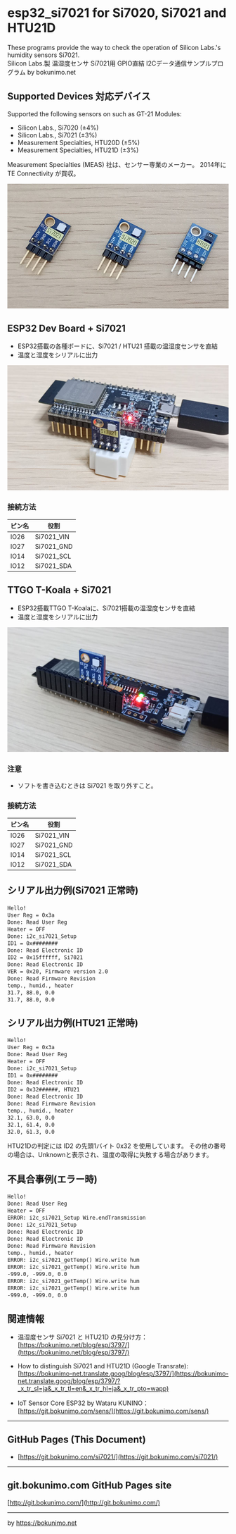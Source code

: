 # esp32_si7021 for Si7020, Si7021 and HTU21D

These programs provide the way to check the operation of Silicon Labs.'s humidity sensors Si7021.  
Silicon Labs.製 温湿度センサ Si7021用 GPIO直結 I2Cデータ通信サンプルプログラム by bokunimo.net  

## Supported Devices 対応デバイス

Supported the following sensors on such as GT-21 Modules:

- Silicon Labs., Si7020 (±4%)  
- Silicon Labs., Si7021 (±3%)  
- Measurement Specialties, HTU20D (±5%)  
- Measurement Specialties, HTU21D (±3%)  

Measurement Specialties (MEAS) 社は、センサー専業のメーカー。
2014年に TE Connectivity が買収。

![Supported Devices](pictures/gy-21.jpg)  

## ESP32 Dev Board + Si7021

- ESP32搭載の各種ボードに、Si7021 / HTU21 搭載の温湿度センサを直結
- 温度と湿度をシリアルに出力

![ESP32 Dev Board and Si7021](pictures/esp32_si7021.jpg)  

### 接続方法

|ピン名|役割      |
|------|----------|
|IO26  |Si7021_VIN|
|IO27  |Si7021_GND|
|IO14  |Si7021_SCL|
|IO12  |Si7021_SDA|

## TTGO T-Koala + Si7021

- ESP32搭載TTGO T-Koalaに、Si7021搭載の温湿度センサを直結
- 温度と湿度をシリアルに出力

![TTGO T-Koala and Si7021](pictures/ttgo_si7021.jpg)  

### 注意

- ソフトを書き込むときは Si7021 を取り外すこと。

### 接続方法

|ピン名|役割      |
|------|----------|
|IO26  |Si7021_VIN|
|IO27  |Si7021_GND|
|IO14  |Si7021_SCL|
|IO12  |Si7021_SDA|

## シリアル出力例(Si7021 正常時)

	Hello!
	User Reg = 0x3a
	Done: Read User Reg
	Heater = OFF
	Done: i2c_si7021_Setup
	ID1 = 0x########
	Done: Read Electronic ID
	ID2 = 0x15ffffff, Si7021
	Done: Read Electronic ID
	VER = 0x20, Firmware version 2.0
	Done: Read Firmware Revision
	temp., humid., heater
	31.7, 88.0, 0.0
	31.7, 88.0, 0.0

## シリアル出力例(HTU21 正常時)

	Hello!
	User Reg = 0x3a
	Done: Read User Reg
	Heater = OFF
	Done: i2c_si7021_Setup
	ID1 = 0x########
	Done: Read Electronic ID
	ID2 = 0x32######, HTU21
	Done: Read Electronic ID
	Done: Read Firmware Revision
	temp., humid., heater
	32.1, 63.0, 0.0
	32.1, 61.4, 0.0
	32.0, 61.3, 0.0

HTU21Dの判定には ID2 の先頭1バイト 0x32 を使用しています。
その他の番号の場合は、Unknownと表示され、温度の取得に失敗する場合があります。

## 不具合事例(エラー時)

	Hello!
	Done: Read User Reg
	Heater = OFF
	ERROR: i2c_si7021_Setup Wire.endTransmission
	Done: i2c_si7021_Setup
	Done: Read Electronic ID
	Done: Read Electronic ID
	Done: Read Firmware Revision
	temp., humid., heater
	ERROR: i2c_si7021_getTemp() Wire.write hum
	ERROR: i2c_si7021_getTemp() Wire.write hum
	-999.0, -999.0, 0.0
	ERROR: i2c_si7021_getTemp() Wire.write hum
	ERROR: i2c_si7021_getTemp() Wire.write hum
	-999.0, -999.0, 0.0

## 関連情報

* 温湿度センサ Si7021 と HTU21D の見分け方：  
[https://bokunimo.net/blog/esp/3797/](https://bokunimo.net/blog/esp/3797/)  

* How to distinguish Si7021 and HTU21D (Google Transrate):  
[https://bokunimo-net.translate.goog/blog/esp/3797/](https://bokunimo-net.translate.goog/blog/esp/3797/?_x_tr_sl=ja&_x_tr_tl=en&_x_tr_hl=ja&_x_tr_pto=wapp)  

* IoT Sensor Core ESP32 by Wataru KUNINO：  
[https://git.bokunimo.com/sens/](https://git.bokunimo.com/sens/)

----------------------------------------------------------------

## GitHub Pages (This Document)

* [https://git.bokunimo.com/si7021/](https://git.bokunimo.com/si7021/)

----------------------------------------------------------------

##  git.bokunimo.com GitHub Pages site
[http://git.bokunimo.com/](http://git.bokunimo.com/)  

----------------------------------------------------------------
by <https://bokunimo.net>
